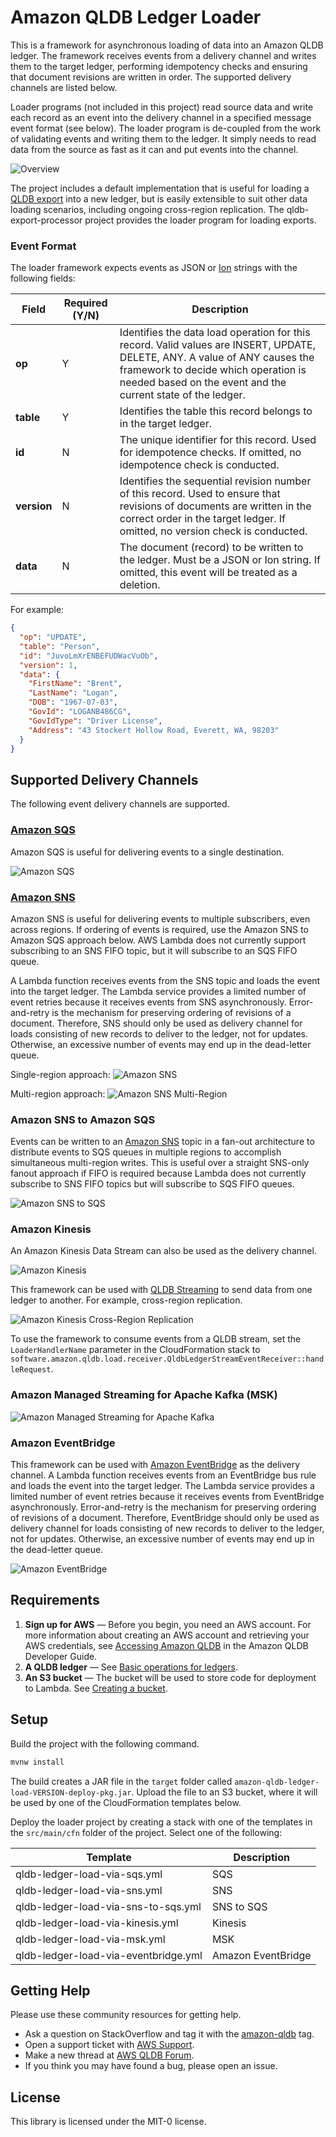 # Amazon QLDB Ledger Loader

This is a framework for asynchronous loading of data into an Amazon QLDB ledger.  The framework receives
events from a delivery channel and writes them to the target ledger, performing idempotency checks and 
ensuring that document revisions are written in order.  The supported delivery channels are listed below.  

Loader programs (not included in this project) read source data and write each record as an event into
the delivery channel in a specified message event format (see below).  The loader program is de-coupled
from the work of validating events and writing them to the ledger.  It simply needs to read data from the 
source as fast as it can and put events into the channel.

![Overview](img/overview.png)

The project includes a default implementation that is useful for loading a [QLDB export](https://docs.aws.amazon.com/qldb/latest/developerguide/export-journal.html)
into a new ledger, but is easily extensible to suit other data loading scenarios, including ongoing cross-region
replication.  The qldb-export-processor project provides the loader program for loading exports.

### Event Format

The loader framework expects events as JSON or [Ion](https://amzn.github.io/ion-docs/) strings with the 
following fields:

| Field       | Required (Y/N) | Description                                                                                                                                                                                                                        |
|-------------|-------|------------------------------------------------------------------------------------------------------------------------------------------------------------------------------------------------------------------------------------|
| **op**      | Y     | Identifies the data load operation for this record.  Valid values are INSERT, UPDATE, DELETE, ANY. A value of ANY causes the framework to decide which operation is needed based on the event and the current state of the ledger. |
| **table**   | Y     | Identifies the table this record belongs to in the target ledger.                                                                                                                                                                  |
| **id**      | N     | The unique identifier for this record.  Used for idempotence checks.  If omitted, no idempotence check is conducted.                                                                                                               |
| **version** | N     | Identifies the sequential revision number of this record.  Used to ensure that revisions of documents are written in the correct order in the target ledger.  If omitted, no version check is conducted.                           |
| **data**    | N     | The document (record) to be written to the ledger.  Must be a JSON or Ion string.  If omitted, this event will be treated as a deletion.                                                                                           |

For example:

```json
{
  "op": "UPDATE",
  "table": "Person",
  "id": "JuvoLmXrENBEFUDWacVuOb",
  "version": 1,
  "data": {
    "FirstName": "Brent",
    "LastName": "Logan",
    "DOB": "1967-07-03",
    "GovId": "LOGANB486CG",
    "GovIdType": "Driver License",
    "Address": "43 Stockert Hollow Road, Everett, WA, 98203"
  }
} 
```

## Supported Delivery Channels

The following event delivery channels are supported.

### [Amazon SQS](https://docs.aws.amazon.com/AWSSimpleQueueService/latest/SQSDeveloperGuide/welcome.html)

Amazon SQS is useful for delivering events to a single destination.

![Amazon SQS](img/sqs.png)

### [Amazon SNS](https://docs.aws.amazon.com/sns/latest/dg/sns-getting-started.html)

Amazon SNS is useful for delivering events to multiple subscribers, even across regions.  If ordering
of events is required, use the Amazon SNS to Amazon SQS approach below.  AWS Lambda does not currently
support subscribing to an SNS FIFO topic, but it will subscribe to an SQS FIFO queue.

A Lambda function receives events from the SNS topic and loads the event into
the target ledger.  The Lambda service provides a limited number of event retries because it receives events from
SNS asynchronously.  Error-and-retry is the mechanism for preserving ordering of revisions of a document. Therefore, 
SNS should only be used as delivery channel for loads consisting of new records to deliver to the ledger, not for 
updates.  Otherwise, an excessive number of events may end up in the dead-letter queue.

Single-region approach:
![Amazon SNS](img/sns.png)

Multi-region approach:
![Amazon SNS Multi-Region](img/sns-multi-region.png)

### Amazon SNS to Amazon SQS

Events can be written to an [Amazon SNS](https://docs.aws.amazon.com/sns/latest/dg/welcome.html) topic in a
fan-out architecture to distribute events to SQS queues in multiple regions to accomplish simultaneous 
multi-region writes. This is useful over a straight SNS-only fanout approach if FIFO is required because
Lambda does not currently subscribe to SNS FIFO topics but will subscribe to SQS FIFO queues.

![Amazon SNS to SQS](img/sns-to-sqs.png)

### Amazon Kinesis

An Amazon Kinesis Data Stream can also be used as the delivery channel.

![Amazon Kinesis](img/kinesis.png)

This framework can be used with [QLDB Streaming](https://docs.aws.amazon.com/qldb/latest/developerguide/streams.html)
to send data from one ledger to another.  For example, cross-region replication.

![Amazon Kinesis Cross-Region Replication](img/kinesis-crr.png)

To use the framework to consume events from a QLDB stream, set the `LoaderHandlerName` parameter
in the CloudFormation stack to `software.amazon.qldb.load.receiver.QldbLedgerStreamEventReceiver::handleRequest`.

### Amazon Managed Streaming for Apache Kafka (MSK)

![Amazon Managed Streaming for Apache Kafka](img/msk.png)

### Amazon EventBridge

This framework can be used with [Amazon EventBridge](https://docs.aws.amazon.com/eventbridge/latest/userguide/eb-what-is.html) as
the delivery channel.  A Lambda function receives events from an EventBridge bus rule and loads the event into
the target ledger.  The Lambda service provides a limited number of event retries because it receives events from
EventBridge asynchronously.  Error-and-retry is the mechanism for preserving ordering of revisions of a document.
Therefore, EventBridge should only be used as delivery channel for loads consisting of new records to deliver to the
ledger, not for updates.  Otherwise, an excessive number of events may end up in the dead-letter queue.

![Amazon EventBridge](img/eventbridge.png)

## Requirements

1. **Sign up for AWS** &mdash; Before you begin, you need an AWS account. For more information about creating an AWS
   account and retrieving your AWS credentials, see [Accessing Amazon QLDB](https://docs.aws.amazon.com/qldb/latest/developerguide/accessing.html) in the Amazon QLDB Developer Guide.
2. **A QLDB ledger** &mdash; See [Basic operations for ledgers](https://docs.aws.amazon.com/qldb/latest/developerguide/ledger-management.basics.html#ledger-management.basics.create).
3. **An S3 bucket** &mdash; The bucket will be used to store code for deployment to Lambda.  See [Creating a bucket](https://docs.aws.amazon.com/AmazonS3/latest/userguide/create-bucket-overview.html).

## Setup

Build the project with the following command.

```bash
mvnw install
```

The build creates a JAR file in the `target` folder called `amazon-qldb-ledger-load-VERSION-deploy-pkg.jar`. Upload
the file to an S3 bucket, where it will be used by one of the CloudFormation templates below.

Deploy the loader project by creating a stack with one of the templates in the `src/main/cfn` folder of the project.  Select
one of the following:

| Template                            | Description |
|-------------------------------------|---------|
| qldb-ledger-load-via-sqs.yml        | SQS     |
| qldb-ledger-load-via-sns.yml        | SNS     |
| qldb-ledger-load-via-sns-to-sqs.yml | SNS to SQS | 
| qldb-ledger-load-via-kinesis.yml | Kinesis |
| qldb-ledger-load-via-msk.yml | MSK     |
| qldb-ledger-load-via-eventbridge.yml | Amazon EventBridge |


## Getting Help

Please use these community resources for getting help.
* Ask a question on StackOverflow and tag it with the [amazon-qldb](https://stackoverflow.com/questions/tagged/amazon-qldb) tag.
* Open a support ticket with [AWS Support](http://docs.aws.amazon.com/awssupport/latest/user/getting-started.html).
* Make a new thread at [AWS QLDB Forum](https://forums.aws.amazon.com/forum.jspa?forumID=353&start=0).
* If you think you may have found a bug, please open an issue.

## License

This library is licensed under the MIT-0 license.